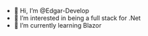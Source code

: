 - 👋 Hi, I’m @Edgar-Develop
- 👀 I’m interested in being a full stack for .Net
- 🌱 I’m currently learning Blazor

<!---
Edgar-Develop/Edgar-Develop is a ✨ special ✨ repository because its `README.md` (this file) appears on your GitHub profile.
You can click the Preview link to take a look at your changes.
--->
